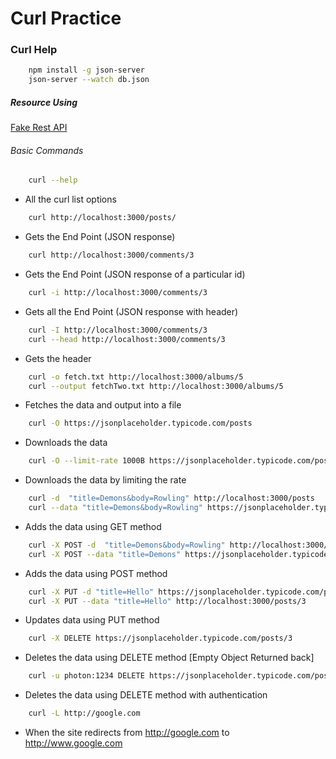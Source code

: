 # Curl Practice #

### Curl Help ###
```bash
    npm install -g json-server
    json-server --watch db.json
```
##### Resource Using #####
[Fake Rest API](http://jsonplaceholder.typicode.com/)

###### Basic Commands #######
```bash
    curl --help
```
* All the curl list options

```bash
    curl http://localhost:3000/posts/
```
* Gets the End Point (JSON response)

```bash
    curl http://localhost:3000/comments/3
```
* Gets the End Point (JSON response of a particular id)

```bash
    curl -i http://localhost:3000/comments/3
```
* Gets all the End Point (JSON response with header)

```bash
    curl -I http://localhost:3000/comments/3
    curl --head http://localhost:3000/comments/3
```
* Gets the header 

```bash
    curl -o fetch.txt http://localhost:3000/albums/5 
    curl --output fetchTwo.txt http://localhost:3000/albums/5 
```
* Fetches the data and output into a file

```bash
    curl -O https://jsonplaceholder.typicode.com/posts
```
* Downloads the data

```bash
    curl -O --limit-rate 1000B https://jsonplaceholder.typicode.com/posts
```
* Downloads the data by limiting the rate

```bash
    curl -d  "title=Demons&body=Rowling" http://localhost:3000/posts
    curl --data "title=Demons&body=Rowling" https://jsonplaceholder.typicode.com/posts
```
* Adds the data using GET method

```bash
    curl -X POST -d  "title=Demons&body=Rowling" http://localhost:3000/posts
    curl -X POST --data "title=Demons" https://jsonplaceholder.typicode.com/posts
```
* Adds the data using POST method

```bash
    curl -X PUT -d "title=Hello" https://jsonplaceholder.typicode.com/posts/3
    curl -X PUT --data "title=Hello" http://localhost:3000/posts/3
```
* Updates data using PUT method

```bash
    curl -X DELETE https://jsonplaceholder.typicode.com/posts/3
```
* Deletes the data using DELETE method [Empty Object Returned back]

```bash
    curl -u photon:1234 DELETE https://jsonplaceholder.typicode.com/posts/3
```
* Deletes the data using DELETE method with authentication

```bash
    curl -L http://google.com 
```
* When the site redirects from http://google.com to http://www.google.com